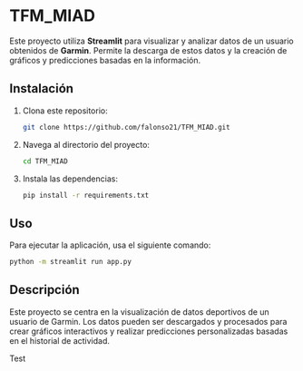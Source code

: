 
# TFM_MIAD

Este proyecto utiliza **Streamlit** para visualizar y analizar datos de un usuario obtenidos de **Garmin**. Permite la descarga de estos datos y la creación de gráficos y predicciones basadas en la información. 

## Instalación

1. Clona este repositorio:
   ```bash
   git clone https://github.com/falonso21/TFM_MIAD.git
   ```

2. Navega al directorio del proyecto:
   ```bash
   cd TFM_MIAD
   ```

3. Instala las dependencias:
   ```bash
   pip install -r requirements.txt
   ```

## Uso

Para ejecutar la aplicación, usa el siguiente comando:
```bash
python -m streamlit run app.py
```

## Descripción

Este proyecto se centra en la visualización de datos deportivos de un usuario de Garmin. Los datos pueden ser descargados y procesados para crear gráficos interactivos y realizar predicciones personalizadas basadas en el historial de actividad.

Test